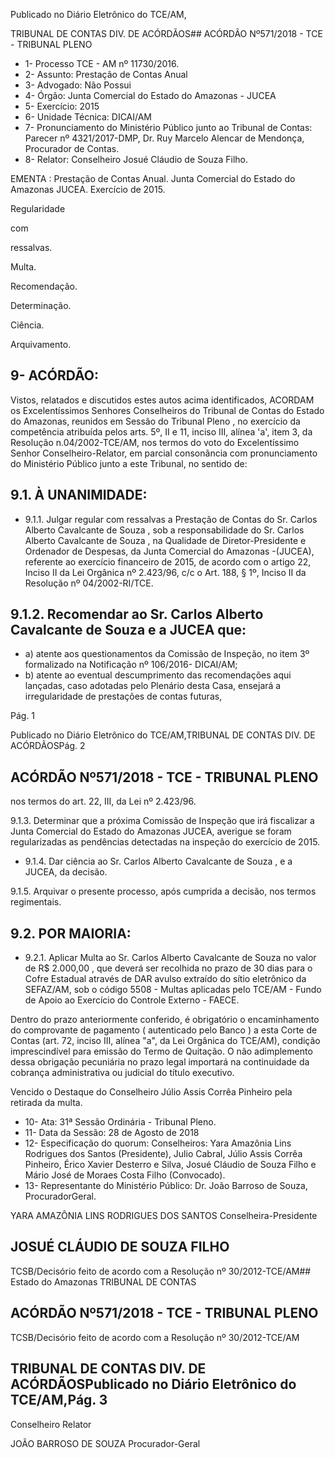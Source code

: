 Publicado  no  Diário Eletrônico do TCE/AM,

TRIBUNAL DE CONTAS DIV. DE  ACÓRDÃOS## ACÓRDÃO Nº571/2018 - TCE - TRIBUNAL PLENO

- 1- Processo TCE - AM nº 11730/2016.
- 2- Assunto: Prestação de Contas Anual
- 3- Advogado: Não Possui
- 4- Órgão: Junta Comercial do Estado do Amazonas - JUCEA
- 5- Exercício: 2015
- 6- Unidade Técnica: DICAI/AM
- 7- Pronunciamento  do Ministério  Público  junto  ao Tribunal  de Contas: Parecer  nº 4321/2017-DMP, Dr. Ruy Marcelo Alencar de Mendonça, Procurador de Contas.
- 8- Relator: Conselheiro Josué Cláudio de Souza Filho.

EMENTA : Prestação de Contas Anual. Junta Comercial do Estado do Amazonas  JUCEA. Exercício de 2015.

Regularidade

com

ressalvas.

Multa.

Recomendação.

Determinação.

Ciência.

Arquivamento.

## 9- ACÓRDÃO:

Vistos, relatados e discutidos estes autos acima identificados, ACORDAM os Excelentíssimos Senhores Conselheiros do Tribunal de Contas do Estado do Amazonas, reunidos em Sessão do Tribunal Pleno , no exercício da competência atribuída pelos arts. 5º,  II e 11,  inciso III, alínea 'a',  item 3, da Resolução n.04/2002-TCE/AM, nos termos do voto do Excelentíssimo  Senhor  Conselheiro-Relator, em  parcial consonância  com pronunciamento do Ministério Público junto a este Tribunal, no sentido de:

## 9.1. À UNANIMIDADE:

- 9.1.1. Julgar  regular  com  ressalvas a Prestação  de  Contas  do Sr. Carlos Alberto Cavalcante de Souza , sob a responsabilidade  do Sr.  Carlos  Alberto  Cavalcante  de Souza , na Qualidade de Diretor-Presidente e Ordenador de Despesas, da Junta Comercial do Amazonas -(JUCEA), referente ao exercício financeiro de 2015,  de acordo  com  o  artigo  22, Inciso  II da  Lei  Orgânica  nº 2.423/96,  c/c  o  Art.  188,  §  1º,  Inciso  II  da  Resolução  nº 04/2002-RI/TCE.

## 9.1.2. Recomendar ao Sr. Carlos Alberto Cavalcante de Souza e a JUCEA que:

- a) atente aos questionamentos da Comissão de Inspeção, no item 3º formalizado na Notificação nº 106/2016- DICAI/AM;
- b)  atente  ao  eventual  descumprimento  das  recomendações aqui  lançadas,  caso  adotadas  pelo  Plenário  desta  Casa, ensejará a irregularidade de prestações de contas futuras,

Pág. 1

Publicado  no  Diário Eletrônico do TCE/AM,TRIBUNAL DE CONTAS DIV. DE  ACÓRDÃOSPág. 2

## ACÓRDÃO Nº571/2018 - TCE - TRIBUNAL PLENO

nos termos do art. 22, III, da Lei nº 2.423/96.

9.1.3. Determinar que  a  próxima  Comissão  de  Inspeção  que  irá fiscalizar  a  Junta  Comercial  do  Estado  do  Amazonas  JUCEA,  averigue  se  foram  regularizadas  as  pendências detectadas na inspeção do exercício de 2015.

- 9.1.4. Dar ciência ao Sr. Carlos Alberto Cavalcante de Souza , e a JUCEA, da decisão.

9.1.5. Arquivar o  presente  processo,  após  cumprida  a  decisão, nos termos regimentais.

## 9.2. POR MAIORIA:

- 9.2.1. Aplicar Multa ao Sr. Carlos Alberto Cavalcante de Souza no valor de R$ 2.000,00 , que deverá ser recolhida no prazo de  30 dias para  o  Cofre  Estadual  através  de DAR  avulso extraído  do  sítio  eletrônico  da  SEFAZ/AM,  sob  o  código 5508 - Multas aplicadas pelo TCE/AM - Fundo de Apoio ao Exercício do Controle Externo - FAECE.

Dentro  do  prazo  anteriormente conferido, é obrigatório o encaminhamento do comprovante de pagamento ( autenticado pelo Banco )  a  esta  Corte de Contas (art. 72, inciso III, alínea "a", da Lei Orgânica do TCE/AM), condição imprescindível para emissão do Termo de Quitação. O não adimplemento  dessa  obrigação  pecuniária  no  prazo  legal importará  na  continuidade  da  cobrança  administrativa  ou judicial do título executivo.

Vencido o Destaque do Conselheiro Júlio Assis Corrêa Pinheiro pela retirada da multa.

- 10-  Ata: 31ª Sessão Ordinária - Tribunal Pleno.
- 11-  Data da Sessão: 28 de Agosto de 2018
- 12-  Especificação  do  quorum: Conselheiros: Yara  Amazônia  Lins  Rodrigues  dos Santos (Presidente), Julio Cabral, Júlio Assis Corrêa Pinheiro, Érico Xavier Desterro e Silva, Josué Cláudio de Souza Filho e Mário José de Moraes Costa Filho (Convocado).
- 13-  Representante do Ministério Público: Dr. João Barroso de Souza, ProcuradorGeral.

YARA AMAZÔNIA LINS RODRIGUES DOS SANTOS Conselheira-Presidente

## JOSUÉ CLÁUDIO DE SOUZA FILHO

TCSB/Decisório feito de acordo com a Resolução nº 30/2012-TCE/AM## Estado do Amazonas TRIBUNAL DE CONTAS

## ACÓRDÃO Nº571/2018 - TCE - TRIBUNAL PLENO

TCSB/Decisório feito de acordo com a Resolução nº 30/2012-TCE/AM

## TRIBUNAL DE CONTAS DIV. DE  ACÓRDÃOSPublicado  no  Diário Eletrônico do TCE/AM,Pág. 3

Conselheiro Relator

JOÃO BARROSO DE SOUZA Procurador-Geral